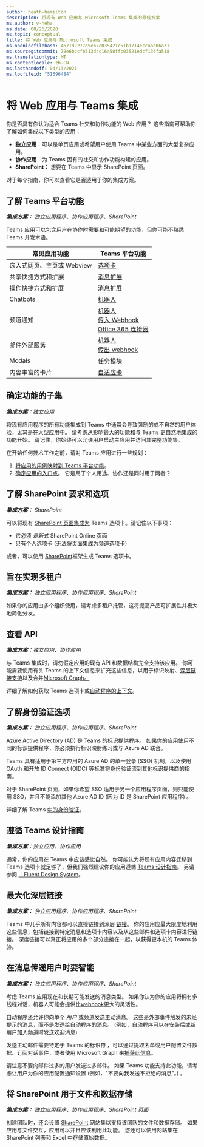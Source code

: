 ```yaml
---
author: heath-hamilton
description: 将现有 Web 应用与 Microsoft Teams 集成的最佳方案
ms.author: v-heha
ms.date: 08/26/2020
ms.topic: conceptual
title: 将 Web 应用与 Microsoft Teams 集成
ms.openlocfilehash: 4671d2277d5eb7c035421c51b1714eccaac06a31
ms.sourcegitcommit: 79e6bccfb513d4c16a58ffc03521edcf134fa518
ms.translationtype: MT
ms.contentlocale: zh-CN
ms.lasthandoff: 04/13/2021
ms.locfileid: "51696484"
---
```

# <a name="integrate-web-apps-with-teams"></a>将 Web 应用与 Teams 集成

你是否具有你认为适合 Teams 社交和协作功能的 Web 应用？ 这些指南可帮助你了解如何集成以下类型的应用：

* **独立应用**：可以是单页应用或希望用户使用 Teams 中某些方面的大型复杂应用。
* **协作应用**：为 Teams 固有的社交和协作功能构建的应用。
* **SharePoint：** 想要在 Teams 中显示 SharePoint 页面。

对于每个指南，你可以查看它是否适用于你的集成方案。

## <a name="get-to-know-teams-platform-capabilities"></a>了解 Teams 平台功能

***集成方案：** 独立应用程序、协作应用程序、SharePoint*

Teams 应用可以包含用户在协作时需要和可能期望的功能，但你可能不熟悉 Teams 开发术语。

|常见应用功能   |Teams 平台功能   |
|----------|-----------|
|嵌入式网页、主页或 Webview  |[选项卡](../tabs/what-are-tabs.md)  |
|共享快捷方式和扩展  |[消息扩展](../messaging-extensions/what-are-messaging-extensions.md)  |
|操作快捷方式和扩展  |[消息扩展](../messaging-extensions/what-are-messaging-extensions.md)  |
|Chatbots  |[机器人](../bots/what-are-bots.md) |
|频道通知  |[机器人](../bots/what-are-bots.md)<br/>[传入 Webhook](../webhooks-and-connectors/what-are-webhooks-and-connectors.md)<br/>[Office 365 连接器](../webhooks-and-connectors/what-are-webhooks-and-connectors.md)  |
|邮件外部服务  |[机器人](../bots/what-are-bots.md)<br/>[传出 webhook](../webhooks-and-connectors/what-are-webhooks-and-connectors.md)  |
|Modals  |[任务模块](../task-modules-and-cards/what-are-task-modules.md)  |
|内容丰富的卡片  |[自适应卡](../task-modules-and-cards/what-are-cards.md)  |

## <a name="determine-a-subset-of-functionality"></a>确定功能的子集

***集成方案**：独立应用*

将现有应用程序的所有功能集成到 Teams 中通常会导致强制的或不自然的用户体验，尤其是在大型应用中。 请考虑从影响最大的功能和与 Teams 更自然地集成的功能开始。 请记住，你始终可以允许用户启动主应用并访问其完整功能集。

在开始任何技术工作之前，请对 Teams 应用进行一些规划：

1. [将应用的用例映射到 Teams 平台功能](../concepts/design/map-use-cases.md)。
1. [确定应用的入口点](../concepts/extensibility-points.md)。 它是用于个人用途、协作还是同时用于两者？

## <a name="understand-sharepoint-requirements-and-options"></a>了解 SharePoint 要求和选项

***集成方案**： SharePoint*

可以将现有 [SharePoint 页面集成为](https://docs.microsoft.com/MicrosoftTeams/teams-standalone-static-tabs-using-spo-sites) Teams 选项卡。请记住以下事项：

* 它必须 *是新式* SharePoint Online 页面
* 只有个人选项卡 (无法将页面集成为频道选项卡) 

或者，可以使用 [SharePoint](https://docs.microsoft.com/sharepoint/dev/spfx/integrate-with-teams-introduction)框架生成 Teams 选项卡。

## <a name="aim-towards-multi-tenancy"></a>旨在实现多租户

***集成方案：** 独立应用程序、协作应用程序、SharePoint*

如果你的应用由多个组织使用，请考虑多租户托管，这将提高产品可扩展性并极大地简化分发。

## <a name="review-your-apis"></a>查看 API

***集成方案**：独立应用、协作应用*

与 Teams 集成时，请勿假定应用的现有 API 和数据结构完全支持该应用。 你可能需要使用有关 Teams 的上下文信息来扩充[](../concepts/authentication/configure-identity-provider.md)这些信息，以用于标识映射、[深层链接支持](../concepts/build-and-test/deep-links.md)以及合并[Microsoft Graph。](https://docs.microsoft.com/graph/teams-concept-overview)

详细了解如何获取 Teams 选项卡或[自动程序](../tabs/how-to/access-teams-context.md)[的上下文](../bots/how-to/get-teams-context.md)。

## <a name="understand-authentication-options"></a>了解身份验证选项

***集成方案：** 独立应用程序、协作应用程序、SharePoint*

Azure Active Directory (AD) 是 Teams 的标识提供程序。 如果你的应用使用不同的标识提供程序，你必须执行标识映射练习或与 Azure AD 联合。

Teams 具有适用于第三方应用的 Azure AD 的单一登录 (SSO) 机制，以及使用 OAuth 和开放 ID Connect (OIDC) 等标准将身份验证流到其他标识提供商的指南。

对于 SharePoint 页面，如果你希望 SSO 适用于另一个应用程序页面，则只能使用 SSO，并且不能添加其他 Azure AD ID (因为 ID 是 SharePoint 应用程序) 。

详细了解 Teams [中的身份验证](../concepts/authentication/authentication.md)。

## <a name="follow-teams-design-guidelines"></a>遵循 Teams 设计指南

***集成方案**：独立应用、协作应用*

通常，你的应用在 Teams 中应该感觉自然。 你可能认为将现有应用内容迁移到 Teams 选项卡就足够了，但我们强烈建议你的应用遵循 [Teams 设计指南](../concepts/design/understand-use-cases.md)。 另请参阅 [：Fluent Design System](https://fluentsite.z22.web.core.windows.net/)。

## <a name="maximize-deep-linking"></a>最大化深层链接

***集成方案：** 独立应用程序、协作应用程序、SharePoint*

Teams 中几乎所有内容都可以直接链接到深层 [链接](../concepts/build-and-test/deep-links.md)。 你的应用应最大限度地利用这些信息，包括链接到特定消息和选项卡内容以及从这些邮件和选项卡内容进行链接。 深度链接可以真正将应用的多个部分连接在一起，以获得更本机的 Teams 体验。

## <a name="be-smart-when-messaging-users"></a>在消息传递用户时要智能

***集成方案：** 独立应用程序、协作应用程序、SharePoint*

考虑 Teams 应用现在和长期可能发送的消息类型。 如果你认为你的应用将拥有多线程对话，机器人可能会提供比[webhook](../webhooks-and-connectors/what-are-webhooks-and-connectors.md)更大的灵活性。 [](../bots/what-are-bots.md)

自动程序还允许你向单个 *用户* 或频道发送主动消息。 这些是外部事件触发的未经提示的消息，而不是发送给自动程序的消息。  (例如，自动程序可以在安装后或新用户加入频道时发送欢迎消息) 

发送主动邮件需要特定于 Teams 的标识符 ，可以通过提取名单或[](../bots/how-to/get-teams-context.md#fetch-the-roster-or-user-profile)用户配置文件数据、订阅对话事件，或者[](../bots/how-to/conversations/subscribe-to-conversation-events.md)使用 Microsoft Graph 来[捕获此信息](https://docs.microsoft.com/graph/teams-proactive-messaging)。

请注意不要向邮件过多的用户发送过多邮件。 如果 Teams 功能支持此功能，请考虑让用户为你的应用配置通知设置 (例如，"不要向我发送不拒绝的消息"。) 。

## <a name="use-sharepoint-for-file-and-data-storage"></a>将 SharePoint 用于文件和数据存储

***集成方案：** 独立应用程序、协作应用程序、SharePoint 页面*

创建团队时，还会设置 [SharePoint](https://docs.microsoft.com/microsoftteams/sharepoint-onedrive-interact) 网站集以支持该团队的文件和数据存储。 如果应用与文件交互，应用可以并且应该利用此功能。 您还可以使用网站集在 SharePoint 列表和 Excel 中存储原始数据。
